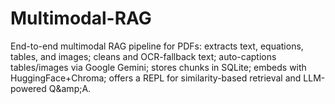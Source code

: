 # Multimodal-RAG
End-to-end multimodal RAG pipeline for PDFs: extracts text, equations, tables, and images; cleans and OCR-fallback text; auto-captions tables/images via Google Gemini; stores chunks in SQLite; embeds with HuggingFace+Chroma; offers a REPL for similarity-based retrieval and LLM-powered Q\&amp;A.
